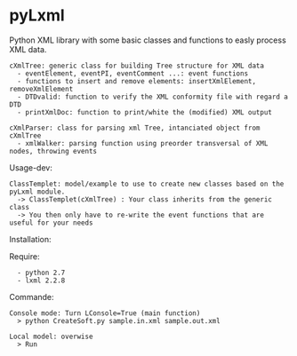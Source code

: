 pyLxml
======

Python XML library with some basic classes and functions to easly process XML data.
    
    cXmlTree: generic class for building Tree structure for XML data
      - eventElement, eventPI, eventComment ...: event functions
      - functions to insert and remove elements: insertXmlElement, removeXmlElement
      - DTDvalid: function to verify the XML conformity file with regard a DTD
      - printXmlDoc: function to print/white the (modified) XML output
    
    cXmlParser: class for parsing xml Tree, intanciated object from cXmlTree
      - xmlWalker: parsing function using preorder transversal of XML nodes, throwing events
    
Usage-dev:

    ClassTemplet: model/example to use to create new classes based on the pyLxml module.
      -> ClassTemplet(cXmlTree) : Your class inherits from the generic class
      -> You then only have to re-write the event functions that are useful for your needs


Installation:

  Require:

      - python 2.7
      - lxml 2.2.8
      
  Commande:
      
    Console mode: Turn LConsole=True (main function) 
      > python CreateSoft.py sample.in.xml sample.out.xml
      
    Local model: overwise
      > Run
    
